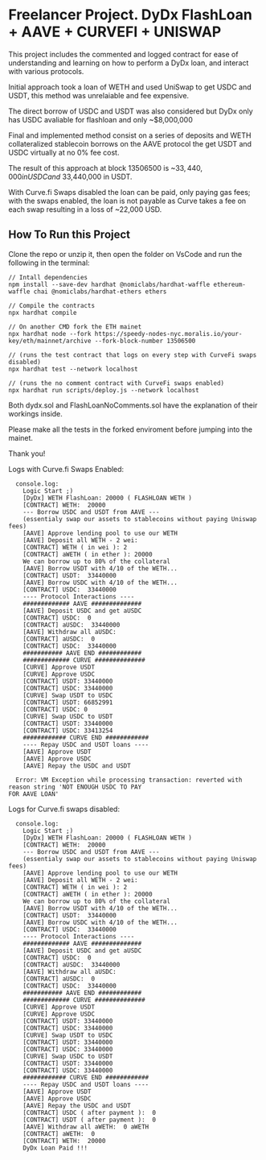 # Freelancer Project. DyDx FlashLoan + AAVE + CURVEFI + UNISWAP

This project includes the commented and logged contract for ease of understanding and learning on how to perform a DyDx loan, and interact with various protocols.

Initial approach took a loan of WETH and used UniSwap to get USDC and USDT, this method was unrelaiable and fee expensive.

The direct borrow of USDC and USDT was also considered but DyDx only has USDC avaliable for flashloan and only ~$8,000,000

Final and implemented method consist on a series of deposits and WETH collateralized stablecoin borrows on the AAVE protocol the get
USDT and USDC virtually at no 0% fee cost.

The result of this approach at block 13506500 is ~$33,440,000 in USDC and ~$33,440,000 in USDT. 

With Curve.fi Swaps disabled the loan can be paid, only paying gas fees; with the swaps enabled, the loan is not payable as Curve takes a fee on each swap resulting in a loss of ~22,000 USD.

## How To Run this Project

Clone the repo or unzip it, then open the folder on VsCode and run the following in the terminal:

```
// Intall dependencies
npm install --save-dev hardhat @nomiclabs/hardhat-waffle ethereum-waffle chai @nomiclabs/hardhat-ethers ethers

// Compile the contracts
npx hardhat compile

// On another CMD fork the ETH mainet
npx hardhat node --fork https://speedy-nodes-nyc.moralis.io/your-key/eth/mainnet/archive --fork-block-number 13506500

// (runs the test contract that logs on every step with CurveFi swaps disabled)
npx hardhat test --network localhost 

// (runs the no comment contract with CurveFi swaps enabled)
npx hardhat run scripts/deploy.js --network localhost
```

Both dydx.sol and FlashLoanNoComments.sol have the explanation of their workings inside.

Please make all the tests in the forked enviroment before jumping into the mainet.

Thank you!

Logs with Curve.fi Swaps Enabled:

```
  console.log:
    Logic Start ;)
    [DyDx] WETH FlashLoan: 20000 ( FLASHLOAN WETH )
    [CONTRACT] WETH:  20000
    --- Borrow USDC and USDT from AAVE ---
    (essentialy swap our assets to stablecoins without paying Uniswap fees)
    [AAVE] Approve lending pool to use our WETH
    [AAVE] Deposit all WETH - 2 wei:
    [CONTRACT] WETH ( in wei ): 2
    [CONTRACT] aWETH ( in ether ): 20000
    We can borrow up to 80% of the collateral
    [AAVE] Borrow USDT with 4/10 of the WETH...
    [CONTRACT] USDT:  33440000
    [AAVE] Borrow USDC with 4/10 of the WETH...
    [CONTRACT] USDC:  33440000
    ---- Protocol Interactions ----
    ############# AAVE ##############
    [AAVE] Deposit USDC and get aUSDC
    [CONTRACT] USDC:  0
    [CONTRACT] aUSDC:  33440000
    [AAVE] Withdraw all aUSDC:
    [CONTRACT] aUSDC:  0
    [CONTRACT] USDC:  33440000
    ########### AAVE END ############
    ############# CURVE ##############
    [CURVE] Approve USDT
    [CURVE] Approve USDC
    [CONTRACT] USDT: 33440000
    [CONTRACT] USDC: 33440000
    [CURVE] Swap USDT to USDC
    [CONTRACT] USDT: 66852991
    [CONTRACT] USDC: 0
    [CURVE] Swap USDC to USDT
    [CONTRACT] USDT: 33440000
    [CONTRACT] USDC: 33413254
    ############ CURVE END ############
    ---- Repay USDC and USDT loans ----
    [AAVE] Approve USDT
    [AAVE] Approve USDC
    [AAVE] Repay the USDC and USDT

  Error: VM Exception while processing transaction: reverted with reason string 'NOT ENOUGH USDC TO PAY 
FOR AAVE LOAN'
```

Logs for Curve.fi swaps disabled:

```
  console.log:
    Logic Start ;)
    [DyDx] WETH FlashLoan: 20000 ( FLASHLOAN WETH )
    [CONTRACT] WETH:  20000
    --- Borrow USDC and USDT from AAVE ---
    (essentialy swap our assets to stablecoins without paying Uniswap fees)
    [AAVE] Approve lending pool to use our WETH
    [AAVE] Deposit all WETH - 2 wei:
    [CONTRACT] WETH ( in wei ): 2
    [CONTRACT] aWETH ( in ether ): 20000
    We can borrow up to 80% of the collateral
    [AAVE] Borrow USDT with 4/10 of the WETH...
    [CONTRACT] USDT:  33440000
    [AAVE] Borrow USDC with 4/10 of the WETH...
    [CONTRACT] USDC:  33440000
    ---- Protocol Interactions ----
    ############# AAVE ##############
    [AAVE] Deposit USDC and get aUSDC
    [CONTRACT] USDC:  0
    [CONTRACT] aUSDC:  33440000
    [AAVE] Withdraw all aUSDC:
    [CONTRACT] aUSDC:  0
    [CONTRACT] USDC:  33440000
    ########### AAVE END ############
    ############# CURVE ##############
    [CURVE] Approve USDT
    [CURVE] Approve USDC
    [CONTRACT] USDT: 33440000
    [CONTRACT] USDC: 33440000
    [CURVE] Swap USDT to USDC
    [CONTRACT] USDT: 33440000
    [CONTRACT] USDC: 33440000
    [CURVE] Swap USDC to USDT
    [CONTRACT] USDT: 33440000
    [CONTRACT] USDC: 33440000
    ############ CURVE END ############
    ---- Repay USDC and USDT loans ----
    [AAVE] Approve USDT
    [AAVE] Approve USDC
    [AAVE] Repay the USDC and USDT
    [CONTRACT] USDC ( after payment ):  0
    [CONTRACT] USDT ( after payment ):  0
    [AAVE] Withdraw all aWETH:  0 aWETH
    [CONTRACT] aWETH:  0
    [CONTRACT] WETH:  20000
    DyDx Loan Paid !!!

```
